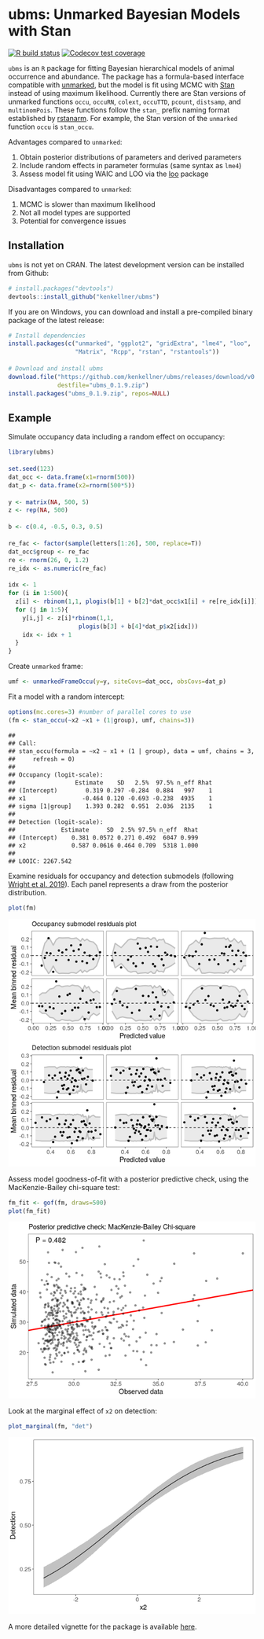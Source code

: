 # ubms: Unmarked Bayesian Models with Stan

<!-- badges: start -->

[![R build
status](https://github.com/kenkellner/ubms/workflows/R-CMD-check/badge.svg)](https://github.com/kenkellner/ubms/actions)
[![Codecov test
coverage](https://codecov.io/gh/kenkellner/ubms/branch/master/graph/badge.svg)](https://codecov.io/gh/kenkellner/ubms?branch=master)
<!-- badges: end -->

`ubms` is an `R` package for fitting Bayesian hierarchical models of
animal occurrence and abundance. The package has a formula-based
interface compatible with
[unmarked](https://cran.r-project.org/web/packages/unmarked/index.html),
but the model is fit using MCMC with [Stan](https://mc-stan.org/)
instead of using maximum likelihood. Currently there are Stan versions
of unmarked functions `occu`, `occuRN`, `colext`, `occuTTD`, `pcount`,
`distsamp`, and `multinomPois`. These functions follow the `stan_`
prefix naming format established by
[rstanarm](https://cran.r-project.org/web/packages/rstanarm/index.html).
For example, the Stan version of the `unmarked` function `occu` is
`stan_occu`.

Advantages compared to `unmarked`:

1.  Obtain posterior distributions of parameters and derived parameters
2.  Include random effects in parameter formulas (same syntax as `lme4`)
3.  Assess model fit using WAIC and LOO via the
    [loo](https://cran.r-project.org/web/packages/loo/index.html)
    package

Disadvantages compared to `unmarked`:

1.  MCMC is slower than maximum likelihood
2.  Not all model types are supported
3.  Potential for convergence issues

## Installation

`ubms` is not yet on CRAN. The latest development version can be
installed from Github:

``` r
# install.packages("devtools")
devtools::install_github("kenkellner/ubms")
```

If you are on Windows, you can download and install a pre-compiled
binary package of the latest release:

``` r
# Install dependencies
install.packages(c("unmarked", "ggplot2", "gridExtra", "lme4", "loo",
                   "Matrix", "Rcpp", "rstan", "rstantools"))

# Download and install ubms
download.file("https://github.com/kenkellner/ubms/releases/download/v0.1.9/ubms_0.1.9.zip",
              destfile="ubms_0.1.9.zip")
install.packages("ubms_0.1.9.zip", repos=NULL)
```

## Example

Simulate occupancy data including a random effect on occupancy:

``` r
library(ubms)

set.seed(123)
dat_occ <- data.frame(x1=rnorm(500))
dat_p <- data.frame(x2=rnorm(500*5))

y <- matrix(NA, 500, 5)
z <- rep(NA, 500)

b <- c(0.4, -0.5, 0.3, 0.5)

re_fac <- factor(sample(letters[1:26], 500, replace=T))
dat_occ$group <- re_fac
re <- rnorm(26, 0, 1.2)
re_idx <- as.numeric(re_fac)

idx <- 1
for (i in 1:500){
  z[i] <- rbinom(1,1, plogis(b[1] + b[2]*dat_occ$x1[i] + re[re_idx[i]]))
  for (j in 1:5){
    y[i,j] <- z[i]*rbinom(1,1, 
                    plogis(b[3] + b[4]*dat_p$x2[idx]))
    idx <- idx + 1
  }
}
```

Create `unmarked` frame:

``` r
umf <- unmarkedFrameOccu(y=y, siteCovs=dat_occ, obsCovs=dat_p)
```

Fit a model with a random intercept:

``` r
options(mc.cores=3) #number of parallel cores to use
(fm <- stan_occu(~x2 ~x1 + (1|group), umf, chains=3))
```

    ## 
    ## Call:
    ## stan_occu(formula = ~x2 ~ x1 + (1 | group), data = umf, chains = 3, 
    ##     refresh = 0)
    ## 
    ## Occupancy (logit-scale):
    ##                 Estimate    SD   2.5%  97.5% n_eff Rhat
    ## (Intercept)        0.319 0.297 -0.284  0.884   997    1
    ## x1                -0.464 0.120 -0.693 -0.238  4935    1
    ## sigma [1|group]    1.393 0.282  0.951  2.036  2135    1
    ## 
    ## Detection (logit-scale):
    ##             Estimate     SD  2.5% 97.5% n_eff  Rhat
    ## (Intercept)    0.381 0.0572 0.271 0.492  6047 0.999
    ## x2             0.587 0.0616 0.464 0.709  5318 1.000
    ## 
    ## LOOIC: 2267.542

Examine residuals for occupancy and detection submodels (following
[Wright et al. 2019](https://doi.org/10.1002/ecy.2703)). Each panel
represents a draw from the posterior distribution.

``` r
plot(fm)
```

![](README_figs/README-resids-1.png)<!-- -->

Assess model goodness-of-fit with a posterior predictive check, using
the MacKenzie-Bailey chi-square test:

``` r
fm_fit <- gof(fm, draws=500)
plot(fm_fit)
```

![](README_figs/README-gof-1.png)<!-- -->

Look at the marginal effect of `x2` on detection:

``` r
plot_marginal(fm, "det")
```

![](README_figs/README-marginal-1.png)<!-- -->

A more detailed vignette for the package is available
[here](https://kenkellner.com/blog/ubms-vignette.html).
